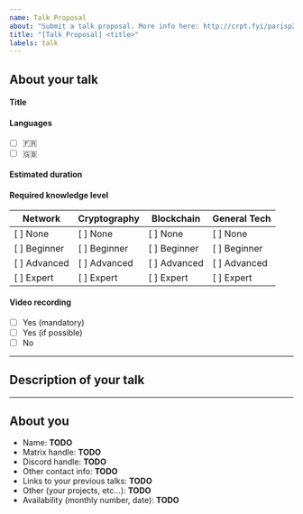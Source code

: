 ```yaml
---
name: Talk Proposal
about: "Submit a talk proposal. More info here: http://crpt.fyi/parisp2p-cfp"
title: "[Talk Proposal] <title>"
labels: talk
---
```


## About your talk

#### Title

<!-- Simple and concise title that would fit on your first slide. -->

#### Languages

<!-- You can select both languages and the community will chose for you. :) -->
- [ ] 🇫🇷
- [ ] 🇬🇧

#### Estimated duration

<!-- Mention the estimated duration of the presentation: ~20 min, < 10 min, > 30 min, etc... -->

#### Required knowledge level

<!-- Give an idea of the required skills to follow the presentation according to the topics covered and the time allocated to present the different technical concepts. -->
  
| Network      | Cryptography | Blockchain   | General Tech |
| ------------ | ------------ | ------------ | ------------ |
| [ ] None     | [ ] None     | [ ] None     | [ ] None     |
| [ ] Beginner | [ ] Beginner | [ ] Beginner | [ ] Beginner |
| [ ] Advanced | [ ] Advanced | [ ] Advanced | [ ] Advanced |
| [ ] Expert   | [ ] Expert   | [ ] Expert   | [ ] Expert   |

#### Video recording

<!-- The videos will then be made available along with their slides in a dedicated section of the [p2p.paris](https://p2p.paris "p2p.paris") website. -->

- [ ] Yes (mandatory) <!-- You absolutely want your talk to be recorded, if not possible for a given event, you prefer to postpone your talk. -->
- [ ] Yes (if possible) <!-- You agree with your talk being recorded if the conditions are suitable: place not too noisy, with sufficient lights, etc... -->
- [ ] No <!-- You don't want your talk to be recorded. -->

---

## Description of your talk

<!-- Describe in detail the topics that will be covered during your talk:
- Will specific technos be discussed / presented? If so, which ones?
- Will you present a project? If so, is it yours / are you part of the team leading it or not? Is it an open-source project? A commercial project? At what stage of its realization is it? etc...
- To what extent do you intend to explore the topics covered?

You can also provide a plan of the presentation by chapter. -->

---

## About you

<!-- Replace or remove the TODO -->

* Name: **TODO** 
* Matrix handle: **TODO** 
* Discord handle: **TODO**  
* Other contact info: **TODO** 
* Links to your previous talks: **TODO** 
* Other (your projects, etc...): **TODO** 
* Availability (monthly number, date): **TODO** 
